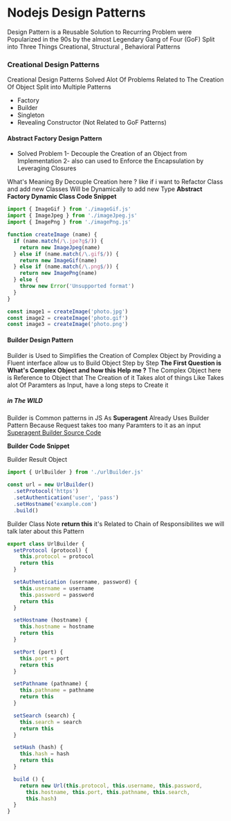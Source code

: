 # Nodejs Design Patterns
Design Pattern is a Reusable Solution to Recurring Problem
were Popularized in the 90s by the almost Legendary Gang of Four (GoF)
Split into Three Things Creational, Structural , Behavioral Patterns

### Creational Design Patterns

Creational Design Patterns Solved Alot Of Problems Related to The Creation Of Object 
Split into Multiple Patterns
- Factory 
- Builder
- Singleton
- Revealing Constructor (Not Related to GoF Patterns)


#### Abstract Factory Design Pattern

- Solved Problem
1- Decouple the Creation of an Object from Implementation
2- also can used to Enforce the Encapsulation by Leveraging Closures

What's Meaning By Decouple Creation here ? 
like if i want to Refactor Class and add new Classes Will be Dynamically to add new Type
**Abstract Factory Dynamic Class Code Snippet**

```javascript 
import { ImageGif } from './imageGif.js'
import { ImageJpeg } from './imageJpeg.js'
import { ImagePng } from './imagePng.js'

function createImage (name) {
  if (name.match(/\.jpe?g$/)) {
    return new ImageJpeg(name)
  } else if (name.match(/\.gif$/)) {
    return new ImageGif(name)
  } else if (name.match(/\.png$/)) {
    return new ImagePng(name)
  } else {
    throw new Error('Unsupported format')
  }
}

const image1 = createImage('photo.jpg')
const image2 = createImage('photo.gif')
const image3 = createImage('photo.png')
```

#### Builder Design Pattern

Builder is Used to Simplifies the Creation of Complex Object 
by Providing a Fluent interface allow us to Build Object Step by Step
**The First Question is What's Complex Object and how this Help me ?**
The Complex Object here is Reference to Object that The Creation of it Takes alot of things
Like Takes alot Of Paramters as Input, have a long steps to Create it

##### in The WILD
Builder is Common patterns in JS As **Superagent** Already Uses Builder Pattern
Because Request takes too many Paramters to it as an input [Superagent Builder Source Code ](https://github.com/visionmedia/superagent/blob/40424e62fbf534823b18b64a8f5f0a6680606cbe/src/client.js#L427)

**Builder Code Snippet**

Builder Result Object
```javascript
import { UrlBuilder } from './urlBuilder.js'

const url = new UrlBuilder()
  .setProtocol('https')
  .setAuthentication('user', 'pass')
  .setHostname('example.com')
  .build()

```

Builder Class
Note  **return this** it's Related to Chain of Responsibilites we will talk later about this Pattern

```javascript
export class UrlBuilder {
  setProtocol (protocol) {
    this.protocol = protocol
    return this
  }

  setAuthentication (username, password) {
    this.username = username
    this.password = password
    return this
  }

  setHostname (hostname) {
    this.hostname = hostname
    return this
  }

  setPort (port) {
    this.port = port
    return this
  }

  setPathname (pathname) {
    this.pathname = pathname
    return this
  }

  setSearch (search) {
    this.search = search
    return this
  }

  setHash (hash) {
    this.hash = hash
    return this
  }

  build () {
    return new Url(this.protocol, this.username, this.password,
      this.hostname, this.port, this.pathname, this.search,
      this.hash)
  }
}
```